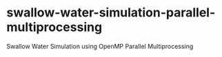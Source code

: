 # swallow-water-simulation-parallel-multiprocessing
Swallow Water Simulation using OpenMP Parallel Multiprocessing
